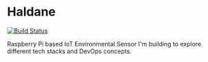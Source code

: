# Haldane
[![Build Status](https://drone.jtbarclay.dev/api/badges/jtbarclay/Haldane/status.svg)](https://drone.jtbarclay.dev/jtbarclay/Haldane)

Raspberry Pi based IoT Environmental Sensor I'm building to explore different tech stacks and DevOps concepts.

